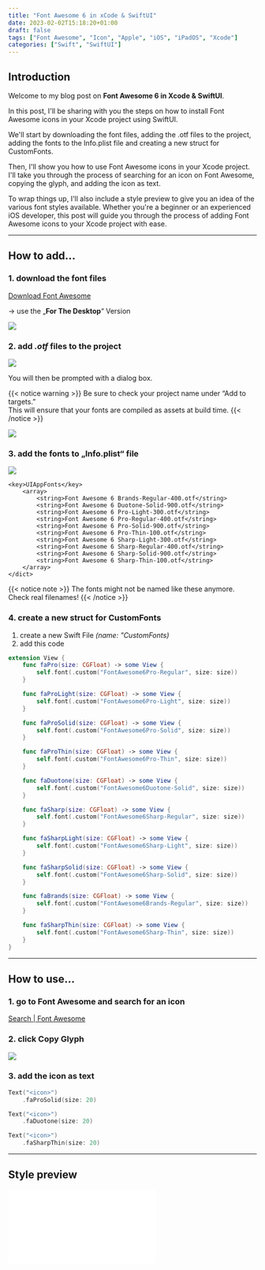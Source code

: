 ```yaml
---
title: "Font Awesome 6 in xCode & SwiftUI"
date: 2023-02-02T15:18:20+01:00
draft: false
tags: ["Font Awesome", "Icon", "Apple", "iOS", "iPadOS", "Xcode"]
categories: ["Swift", "SwiftUI"]
---
```

## Introduction
Welcome to my blog post on **Font Awesome 6 in Xcode & SwiftUI**. 

In this post, I'll be sharing with you the steps on how to install Font Awesome icons in your Xcode project using SwiftUI. 

We'll start by downloading the font files, adding the .otf files to the project, adding the fonts to the Info.plist file and creating a new struct for CustomFonts. 

Then, I'll show you how to use Font Awesome icons in your Xcode project. 
I'll take you through the process of searching for an icon on Font Awesome, copying the glyph, and adding the icon as text. 

To wrap things up, I'll also include a style preview to give you an idea of the various font styles available. 
Whether you're a beginner or an experienced iOS developer, this post will guide you through the process of adding Font Awesome icons to your Xcode project with ease.

---
## How to add...

### 1.  download the font files
[Download Font Awesome](https://fontawesome.com/download)

→ use the „**For The Desktop**“ Version

![](/FA/screenshot_fa_download.png)

### 2. add *.otf* files to the project

![](/FA/screenshot_fa_otfs.png)

You will then be prompted with a dialog box. 

{{< notice warning >}}
Be sure to check your project name under “Add to targets.” \
This will ensure that your fonts are compiled as assets at build time.
{{< /notice >}}

![](/FA/screenshot_fa_addToTarget.png)

### 3. add the fonts to „Info.plist“ file

![](/FA/screenshot_fa_infoPlist.png)

```plaintext
<key>UIAppFonts</key>
	<array>
		<string>Font Awesome 6 Brands-Regular-400.otf</string>
		<string>Font Awesome 6 Duotone-Solid-900.otf</string>
		<string>Font Awesome 6 Pro-Light-300.otf</string>
		<string>Font Awesome 6 Pro-Regular-400.otf</string>
		<string>Font Awesome 6 Pro-Solid-900.otf</string>
		<string>Font Awesome 6 Pro-Thin-100.otf</string>
		<string>Font Awesome 6 Sharp-Light-300.otf</string>
		<string>Font Awesome 6 Sharp-Regular-400.otf</string>
		<string>Font Awesome 6 Sharp-Solid-900.otf</string>
		<string>Font Awesome 6 Sharp-Thin-100.otf</string>
	</array>
</dict>
```

{{< notice note >}}
The fonts might not be named like these anymore.\
Check real filenames!
{{< /notice >}}


### 4. create a new struct for **CustomFonts**

1. create a new Swift File *(name: "CustomFonts)*
2. add this code
```swift
extension View {
    func faPro(size: CGFloat) -> some View {
        self.font(.custom("FontAwesome6Pro-Regular", size: size))
    }

    func faProLight(size: CGFloat) -> some View {
        self.font(.custom("FontAwesome6Pro-Light", size: size))
    }

    func faProSolid(size: CGFloat) -> some View {
        self.font(.custom("FontAwesome6Pro-Solid", size: size))
    }

    func faProThin(size: CGFloat) -> some View {
        self.font(.custom("FontAwesome6Pro-Thin", size: size))
    }

    func faDuotone(size: CGFloat) -> some View {
        self.font(.custom("FontAwesome6Duotone-Solid", size: size))
    }

    func faSharp(size: CGFloat) -> some View {
        self.font(.custom("FontAwesome6Sharp-Regular", size: size))
    }

    func faSharpLight(size: CGFloat) -> some View {
        self.font(.custom("FontAwesome6Sharp-Light", size: size))
    }

    func faSharpSolid(size: CGFloat) -> some View {
        self.font(.custom("FontAwesome6Sharp-Solid", size: size))
    }

    func faBrands(size: CGFloat) -> some View {
        self.font(.custom("FontAwesome6Brands-Regular", size: size))
    }

    func faSharpThin(size: CGFloat) -> some View {
        self.font(.custom("FontAwesome6Sharp-Thin", size: size))
    }
}

```

----

## How to use...

### 1. go to Font Awesome and search for an icon

[Search | Font Awesome](https://fontawesome.com/search)

### 2. click Copy Glyph

![](/FA/screenshot_fa_glyph.png)

### 3. add the icon as text

```swift
Text("<icon>")
	.faProSolid(size: 20)

Text("<icon>")
	.faDuotone(size: 20)

Text("<icon>")
	.faSharpThin(size: 20)
```

----
## Style preview
![](/FA/style_prev.pdf)

